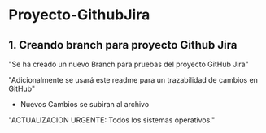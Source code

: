 # Proyecto-GithubJira
## 1. Creando branch para proyecto Github Jira

"Se ha creado un nuevo Branch para pruebas del proyecto GitHub Jira"

"Adicionalmente se usará este readme para un trazabilidad de cambios en GitHub"

- Nuevos Cambios se subiran al archivo 

"ACTUALIZACION URGENTE: Todos los sistemas operativos."
